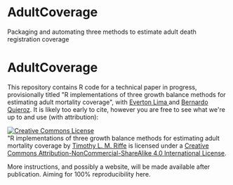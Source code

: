 # AdultCoverage
Packaging and automating three methods to estimate adult death registration coverage

AdultCoverage
===============

This repository contains R code for a technical paper in progress, provisionally titled "R implementations of three growth balance methods for estimating adult mortality coverage", with [Everton Lima ](http://findresearcher.sdu.dk:8080/portal/en/person/alenart) and [Bernardo Quieroz](http://findresearcher.sdu.dk:8080/portal/en/person/vcanudas). It is likely too early to cite, however you are free to see what we're up to and use (with attribution):

<a rel="license" href="http://creativecommons.org/licenses/by-nc-sa/4.0/"><img alt="Creative Commons License" style="border-width:0" src="https://i.creativecommons.org/l/by-nc-sa/4.0/88x31.png" /></a><br /><span xmlns:dct="http://purl.org/dc/terms/" property="dct:title">"R implementations of three growth balance methods for estimating adult mortality coverage</span> by <a xmlns:cc="http://creativecommons.org/ns#" href="https://sites.google.com/site/timriffepersonal/" property="cc:attributionName" rel="cc:attributionURL">Timothy L. M. Riffe</a> is licensed under a <a rel="license" href="http://creativecommons.org/licenses/by-nc-sa/4.0/">Creative Commons Attribution-NonCommercial-ShareAlike 4.0 International License</a>.

More instructions, and possibly a website, will be made available after publication. Aiming for 100% reproducibility here.
